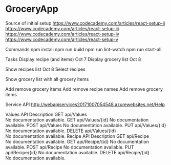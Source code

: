 # GroceryApp

Source of initial setup
https://www.codecademy.com/articles/react-setup-ii
https://www.codecademy.com/articles/react-setup-iii
https://www.codecademy.com/articles/react-setup-iv
https://www.codecademy.com/articles/react-setup-v

Commands
npm install
npm run build
npm run lint-watch
npm run start-all

Tasks
Display recipe (and items) Oct 7
Display grocery list Oct 8

Show recipes list Oct 8
Select recipes

Show grocery list with all grocery items

Add remove grocery items
Add remove recipe names
Add remove grocery items



Service API
http://webapiservices20171007054548.azurewebsites.net/Help

Values
API	Description
GET api/Values	
No documentation available.
GET api/Values/{id}	
No documentation available.
POST api/Values	
No documentation available.
PUT api/Values/{id}	
No documentation available.
DELETE api/Values/{id}	
No documentation available.
Recipe
API	Description
GET api/Recipe	
No documentation available.
GET api/Recipe/{id}	
No documentation available.
POST api/Recipe	
No documentation available.
PUT api/Recipe/{id}	
No documentation available.
DELETE api/Recipe/{id}	
No documentation available.